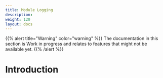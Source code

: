 ```yaml
---
title: Module Logging
description: 
weight: 120
layout: docs
---
```


{{% alert title="Warning" color="warning" %}}
The documentation in this section is Work in progress and relates to features that might not be available yet.
{{% /alert %}}

# Introduction

